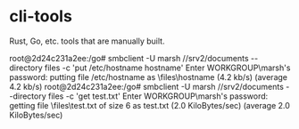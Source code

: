 # cli-tools
Rust, Go, etc. tools that are manually built.

root@2d24c231a2ee:/go# smbclient -U marsh //srv2/documents --directory files -c 'put /etc/hostname hostname'
Enter WORKGROUP\marsh's password:
putting file /etc/hostname as \files\hostname (4.2 kb/s) (average 4.2 kb/s)
root@2d24c231a2ee:/go# smbclient -U marsh //srv2/documents --directory files -c 'get test.txt'
Enter WORKGROUP\marsh's password:
getting file \files\test.txt of size 6 as test.txt (2.0 KiloBytes/sec) (average 2.0 KiloBytes/sec)

